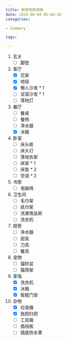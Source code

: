 ```yaml
---
title: 新家购物清单
date: 2024-06-04 05:04:10
categories:

- Summary

tags:

---
```


01. 玄关
    -[ ] 脚垫
02. 客厅
    -[x] 花架
    -[x] 地毯
    -[x] 懒人沙发 * 1
    -[ ] 豆袋沙发 * 1
    -[ ] 落地灯
03. 餐厅
    -[ ] 餐桌
    -[ ] 餐椅
    -[ ] 净水器
    -[x] 冰箱
04. 卧室
    -[ ] 床头柜
    -[ ] 床头灯
    -[ ] 落地衣架
    -[ ] 床架 * 1
    -[ ] 床垫 * 2
    -[ ] 空调 * 2
05. 书房
    -[ ] 电脑椅
06. 卫生间
    -[ ] 毛巾架
    -[ ] 纸巾架
    -[ ] 洗漱用品架
    -[ ] 洗衣机
07. 厨房
    -[ ] 净水器
    -[ ] 厨具
    -[ ] 刀具
    -[ ] 餐具
08. 宠物
    -[ ] 猫砂盆
    -[ ] 猫爬架
09. 家电
    -[x] 洗衣机
    -[x] 冰箱
    -[x] 智能门锁
10. 杂物
    -[x] 垃圾桶
    -[x] 拖把扫把
    -[ ] 工具箱
    -[ ] 插线板
    -[ ] 插座防水罩
